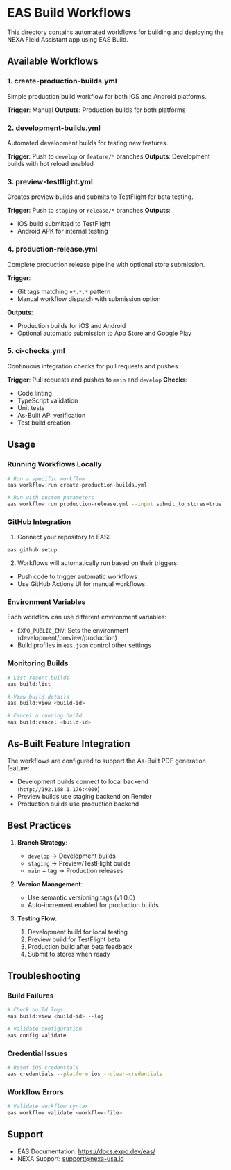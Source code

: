 # EAS Build Workflows

This directory contains automated workflows for building and deploying the NEXA Field Assistant app using EAS Build.

## Available Workflows

### 1. create-production-builds.yml
Simple production build workflow for both iOS and Android platforms.

**Trigger**: Manual
**Outputs**: Production builds for both platforms

### 2. development-builds.yml
Automated development builds for testing new features.

**Trigger**: Push to `develop` or `feature/*` branches
**Outputs**: Development builds with hot reload enabled

### 3. preview-testflight.yml
Creates preview builds and submits to TestFlight for beta testing.

**Trigger**: Push to `staging` or `release/*` branches
**Outputs**: 
- iOS build submitted to TestFlight
- Android APK for internal testing

### 4. production-release.yml
Complete production release pipeline with optional store submission.

**Trigger**: 
- Git tags matching `v*.*.*` pattern
- Manual workflow dispatch with submission option

**Outputs**:
- Production builds for iOS and Android
- Optional automatic submission to App Store and Google Play

### 5. ci-checks.yml
Continuous integration checks for pull requests and pushes.

**Trigger**: Pull requests and pushes to `main` and `develop`
**Checks**:
- Code linting
- TypeScript validation
- Unit tests
- As-Built API verification
- Test build creation

## Usage

### Running Workflows Locally

```bash
# Run a specific workflow
eas workflow:run create-production-builds.yml

# Run with custom parameters
eas workflow:run production-release.yml --input submit_to_stores=true
```

### GitHub Integration

1. Connect your repository to EAS:
```bash
eas github:setup
```

2. Workflows will automatically run based on their triggers:
- Push code to trigger automatic workflows
- Use GitHub Actions UI for manual workflows

### Environment Variables

Each workflow can use different environment variables:
- `EXPO_PUBLIC_ENV`: Sets the environment (development/preview/production)
- Build profiles in `eas.json` control other settings

### Monitoring Builds

```bash
# List recent builds
eas build:list

# View build details
eas build:view <build-id>

# Cancel a running build
eas build:cancel <build-id>
```

## As-Built Feature Integration

The workflows are configured to support the As-Built PDF generation feature:
- Development builds connect to local backend (`http://192.168.1.176:4000`)
- Preview builds use staging backend on Render
- Production builds use production backend

## Best Practices

1. **Branch Strategy**:
   - `develop` → Development builds
   - `staging` → Preview/TestFlight builds
   - `main` + tag → Production releases

2. **Version Management**:
   - Use semantic versioning tags (v1.0.0)
   - Auto-increment enabled for production builds

3. **Testing Flow**:
   1. Development build for local testing
   2. Preview build for TestFlight beta
   3. Production build after beta feedback
   4. Submit to stores when ready

## Troubleshooting

### Build Failures
```bash
# Check build logs
eas build:view <build-id> --log

# Validate configuration
eas config:validate
```

### Credential Issues
```bash
# Reset iOS credentials
eas credentials --platform ios --clear-credentials
```

### Workflow Errors
```bash
# Validate workflow syntax
eas workflow:validate <workflow-file>
```

## Support

- EAS Documentation: https://docs.expo.dev/eas/
- NEXA Support: support@nexa-usa.io
